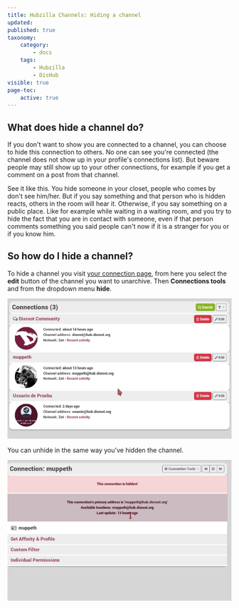 ```yaml
---
title: Hubzilla Channels: Hiding a channel
updated:
published: true
taxonomy:
    category:
        - docs
    tags:
        - Hubzilla
        - DisHub
visible: true
page-toc:
    active: true
---
```


## What does hide a channel do?
If you don't want to show you are connected to a channel, you can choose to hide this connection to others. No one can see you're connected (the channel does not show up in your profile's connections list). But beware people may still show up to your other connections, for example if you get a comment on a post from that channel.  

See it like this. You hide someone in your closet, people who comes by don't see him/her. But if you say something and that person who is hidden reacts, others in the room will hear it. Otherwise, if you say something on a public place. Like for example while waiting in a waiting room, and you try to hide the fact that you are in contact with someone, even if that person comments something you said people can't now if it is a stranger for you or if you know him.

## So how do I hide a channel?
To hide a channel you visit [your connection page](https://hub.disroot.org/connections), from here you select the **edit** button of the channel you want to unarchive. Then **Connections tools** and from the dropdown menu **hide**.

![HideChannel](en/HideChannel.gif)

You can unhide in the same way you've hidden the channel.

![UnHideChannel](en/UnHideChannel.gif)

